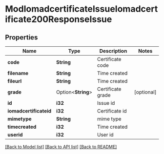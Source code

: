 # ModIomadcertificateIssueIomadcertificate200ResponseIssue

## Properties

Name | Type | Description | Notes
------------ | ------------- | ------------- | -------------
**code** | **String** | Certificate code | 
**filename** | **String** | Time created | 
**fileurl** | **String** | Time created | 
**grade** | Option<**String**> | Certificate grade | [optional]
**id** | **i32** | Issue id | 
**iomadcertificateid** | **i32** | Certificate id | 
**mimetype** | **String** | mime type | 
**timecreated** | **i32** | Time created | 
**userid** | **i32** | User id | 

[[Back to Model list]](../README.md#documentation-for-models) [[Back to API list]](../README.md#documentation-for-api-endpoints) [[Back to README]](../README.md)


